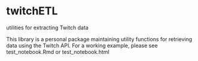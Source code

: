 # twitchETL
utilities for extracting Twitch data

This library is a personal package maintaining utility functions for retrieving data using the Twitch API. For a working example, please see test_notebook.Rmd or test_notebook.html

